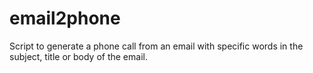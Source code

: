 # email2phone
Script to generate a phone call from an email with specific words in the subject, title or body of the email.
